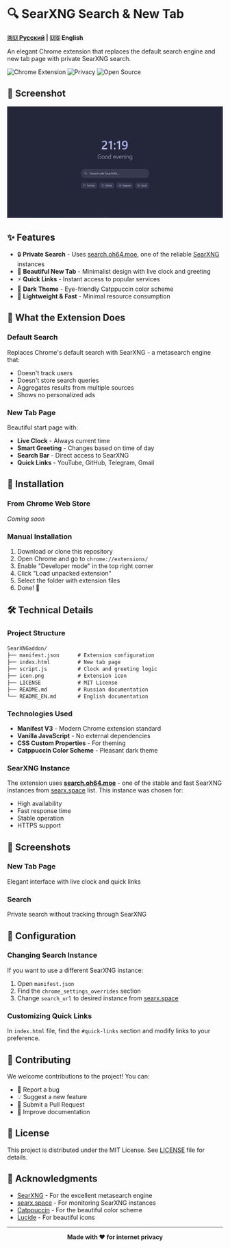 # 🔍 SearXNG Search & New Tab

**[🇷🇺 Русский](README.md) | 🇺🇸 English**

An elegant Chrome extension that replaces the default search engine and new tab page with private SearXNG search.

![Chrome Extension](https://img.shields.io/badge/Chrome-Extension-4285F4?style=for-the-badge&logo=googlechrome&logoColor=white)
![Privacy](https://img.shields.io/badge/Privacy-Focused-00C851?style=for-the-badge&logo=shield&logoColor=white)
![Open Source](https://img.shields.io/badge/Open-Source-FF6B35?style=for-the-badge&logo=opensourceinitiative&logoColor=white)

## 📸 Screenshot

![SearXNG New Tab](https://raw.githubusercontent.com/IriyaMitsuki/SearXNGaddon/refs/heads/main/screen_en.png)
## ✨ Features

- 🔒 **Private Search** - Uses [search.oh64.moe](https://search.oh64.moe/), one of the reliable [SearXNG](https://searx.space/) instances
- 🎨 **Beautiful New Tab** - Minimalist design with live clock and greeting
- ⚡ **Quick Links** - Instant access to popular services
- 🌙 **Dark Theme** - Eye-friendly Catppuccin color scheme
- 🚀 **Lightweight & Fast** - Minimal resource consumption

## 🎯 What the Extension Does

### Default Search
Replaces Chrome's default search with SearXNG - a metasearch engine that:
- Doesn't track users
- Doesn't store search queries
- Aggregates results from multiple sources
- Shows no personalized ads

### New Tab Page
Beautiful start page with:
- **Live Clock** - Always current time
- **Smart Greeting** - Changes based on time of day
- **Search Bar** - Direct access to SearXNG
- **Quick Links** - YouTube, GitHub, Telegram, Gmail

## 🚀 Installation

### From Chrome Web Store
*Coming soon*

### Manual Installation
1. Download or clone this repository
2. Open Chrome and go to `chrome://extensions/`
3. Enable "Developer mode" in the top right corner
4. Click "Load unpacked extension"
5. Select the folder with extension files
6. Done! 🎉

## 🛠️ Technical Details

### Project Structure
```
SearXNGaddon/
├── manifest.json      # Extension configuration
├── index.html         # New tab page
├── script.js          # Clock and greeting logic
├── icon.png           # Extension icon
├── LICENSE            # MIT License
├── README.md          # Russian documentation
└── README_EN.md       # English documentation
```

### Technologies Used
- **Manifest V3** - Modern Chrome extension standard
- **Vanilla JavaScript** - No external dependencies
- **CSS Custom Properties** - For theming
- **Catppuccin Color Scheme** - Pleasant dark theme

### SearXNG Instance
The extension uses **[search.oh64.moe](https://search.oh64.moe/)** - one of the stable and fast SearXNG instances from [searx.space](https://searx.space/) list. This instance was chosen for:
- High availability
- Fast response time
- Stable operation
- HTTPS support

## 🎨 Screenshots

### New Tab Page
Elegant interface with live clock and quick links

### Search
Private search without tracking through SearXNG

## 🔧 Configuration

### Changing Search Instance
If you want to use a different SearXNG instance:

1. Open `manifest.json`
2. Find the `chrome_settings_overrides` section
3. Change `search_url` to desired instance from [searx.space](https://searx.space/)

### Customizing Quick Links
In `index.html` file, find the `#quick-links` section and modify links to your preference.

## 🤝 Contributing

We welcome contributions to the project! You can:

- 🐛 Report a bug
- 💡 Suggest a new feature
- 🔧 Submit a Pull Request
- 📖 Improve documentation

## 📄 License

This project is distributed under the MIT License. See [LICENSE](LICENSE) file for details.

## 🙏 Acknowledgments

- [SearXNG](https://github.com/searxng/searxng) - For the excellent metasearch engine
- [searx.space](https://searx.space/) - For monitoring SearXNG instances
- [Catppuccin](https://catppuccin.com/) - For the beautiful color scheme
- [Lucide](https://lucide.dev/) - For beautiful icons

---

<div align="center">
  <strong>Made with ❤️ for internet privacy</strong>
</div>
